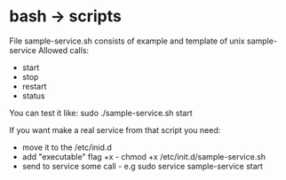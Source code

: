 # bash -> scripts
File sample-service.sh consists of example and template of unix sample-service
Allowed calls:
- start
- stop
- restart
- status

You can test it like:
sudo ./sample-service.sh start

If you want make a real service from that script you need:
- move it to the /etc/inid.d
- add "executable" flag +x - chmod +x /etc/init.d/sample-service.sh
- send to service some call - e.g sudo service sample-service start
